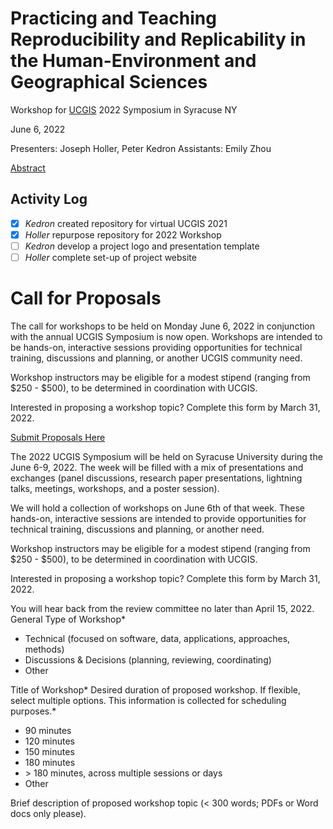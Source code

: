 # Practicing and Teaching Reproducibility and Replicability in the Human-Environment and Geographical Sciences

Workshop for [UCGIS](https://www.ucgis.org/) 2022 Symposium in Syracuse NY

June 6, 2022

Presenters: Joseph Holler, Peter Kedron
Assistants: Emily Zhou

[Abstract](Abstract.md)


## Activity Log
- [x] *Kedron* created repository for virtual UCGIS 2021
- [x] *Holler* repurpose repository for 2022 Workshop
- [ ] *Kedron* develop a project logo and presentation template
- [ ] *Holler* complete set-up of project website

# Call for Proposals

The call for workshops to be held on Monday June 6, 2022 in conjunction with the annual UCGIS Symposium is now open.  Workshops are intended to be hands-on, interactive sessions providing opportunities for technical training, discussions and planning, or another UCGIS community need.

Workshop instructors may be eligible for a modest stipend (ranging from $250 - $500), to be determined in coordination with UCGIS.

Interested in proposing a workshop topic?  Complete this form by March 31, 2022.

[Submit Proposals Here](https://ucgis.memberclicks.net/workshop-proposals-2022#/)

The 2022 UCGIS Symposium will be held on Syracuse University during the June 6-9, 2022. The week will be filled with a mix of presentations and exchanges (panel discussions, research paper presentations, lightning talks, meetings, workshops, and a poster session).

We will hold a collection of workshops on June 6th of that week. These hands-on, interactive sessions are intended to provide opportunities for technical training, discussions and planning, or another need.

Workshop instructors may be eligible for a modest stipend (ranging from $250 - $500), to be determined in coordination with UCGIS.

Interested in proposing a workshop topic?  Complete this form by March 31, 2022.

You will hear back from the review committee no later than April 15, 2022.
General Type of Workshop*

- Technical (focused on software, data, applications, approaches, methods)
- Discussions & Decisions (planning, reviewing, coordinating)
- Other

Title of Workshop*
Desired duration of proposed workshop. If flexible, select multiple options. This information is collected for scheduling purposes.*

- 90 minutes
- 120 minutes
- 150 minutes
- 180 minutes
- \> 180 minutes, across multiple sessions or days
- Other

Brief description of proposed workshop topic (< 300 words; PDFs or Word docs only please).
